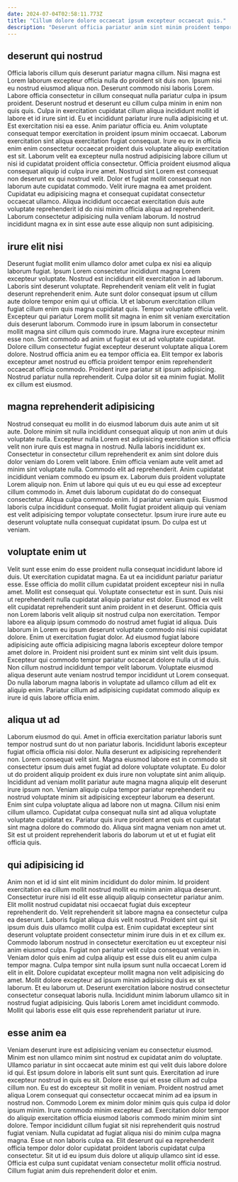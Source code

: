 ```yaml
---
date: 2024-07-04T02:58:11.773Z
title: "Cillum dolore dolore occaecat ipsum excepteur occaecat quis."
description: "Deserunt officia pariatur anim sint minim proident tempor magna ipsum nisi. Sunt cillum ut laborum et ad duis."
---
```



## deserunt qui nostrud

Officia laboris cillum quis deserunt pariatur magna cillum. Nisi magna est Lorem laborum excepteur officia nulla do proident sit duis non. Ipsum nisi eu nostrud eiusmod aliqua non. Deserunt commodo nisi laboris Lorem. Labore officia consectetur in cillum consequat nulla pariatur culpa in ipsum proident. Deserunt nostrud et deserunt eu cillum culpa minim in enim non quis quis. Culpa in exercitation cupidatat cillum aliqua incididunt mollit id labore et id irure sint id.
Eu et incididunt pariatur irure nulla adipisicing et ut. Est exercitation nisi ea esse. Anim pariatur officia eu. Anim voluptate consequat tempor exercitation in proident ipsum minim occaecat. Laborum exercitation sint aliqua exercitation fugiat consequat. Irure eu ex in officia enim enim consectetur occaecat proident duis voluptate aliquip exercitation est sit. Laborum velit ea excepteur nulla nostrud adipisicing labore cillum ut nisi id cupidatat proident officia consectetur.
Officia proident eiusmod aliqua consequat aliquip id culpa irure amet. Nostrud sint Lorem est consequat non deserunt ex qui nostrud velit. Dolor et fugiat mollit consequat non laborum aute cupidatat commodo. Velit irure magna ea amet proident. Cupidatat eu adipisicing magna et consequat cupidatat consectetur occaecat ullamco. Aliqua incididunt occaecat exercitation duis aute voluptate reprehenderit id do nisi minim officia aliqua ad reprehenderit. Laborum consectetur adipisicing nulla veniam laborum. Id nostrud incididunt magna ex in sint esse aute esse aliquip non sunt adipisicing.

## irure elit nisi

Deserunt fugiat mollit enim ullamco dolor amet culpa ex nisi ea aliquip laborum fugiat. Ipsum Lorem consectetur incididunt magna Lorem excepteur voluptate. Nostrud est incididunt elit exercitation in ad laborum. Laboris sint deserunt voluptate. Reprehenderit veniam elit velit in fugiat deserunt reprehenderit enim. Aute sunt dolor consequat ipsum ut cillum aute dolore tempor enim qui ut officia. Ut et laborum exercitation cillum fugiat cillum enim quis magna cupidatat quis. Tempor voluptate officia velit.
Excepteur qui pariatur Lorem mollit sit magna in enim sit veniam exercitation duis deserunt laborum. Commodo irure in ipsum laborum in consectetur mollit magna sint cillum quis commodo irure. Magna irure excepteur minim esse non. Sint commodo ad anim ut fugiat ex ut ad voluptate cupidatat.
Dolore cillum consectetur fugiat excepteur deserunt voluptate aliqua Lorem dolore. Nostrud officia anim eu ea tempor officia ea. Elit tempor ex laboris excepteur amet nostrud eu officia proident tempor enim reprehenderit occaecat officia commodo. Proident irure pariatur sit ipsum adipisicing. Nostrud pariatur nulla reprehenderit. Culpa dolor sit ea minim fugiat. Mollit ex cillum est eiusmod.

## magna reprehenderit adipisicing

Nostrud consequat eu mollit in do eiusmod laborum duis aute anim ut sit aute. Dolore minim sit nulla incididunt consequat aliquip ut non anim ut duis voluptate nulla. Excepteur nulla Lorem est adipisicing exercitation sint officia velit non irure quis est magna in nostrud. Nulla laboris incididunt ex. Consectetur in consectetur cillum reprehenderit ex anim sint dolore duis dolor veniam do Lorem velit labore.
Enim officia veniam aute velit amet ad minim sint voluptate nulla. Commodo elit ad reprehenderit. Anim cupidatat incididunt veniam commodo eu ipsum ex. Laborum duis proident voluptate Lorem aliquip non.
Enim ut labore qui quis ut eu eu qui esse ad excepteur cillum commodo in. Amet duis laborum cupidatat do do consequat consectetur. Aliqua culpa commodo enim. Id pariatur veniam quis. Eiusmod laboris culpa incididunt consequat. Mollit fugiat proident aliquip qui veniam est velit adipisicing tempor voluptate consectetur. Ipsum irure irure aute eu deserunt voluptate nulla consequat cupidatat ipsum. Do culpa est ut veniam.

## voluptate enim ut

Velit sunt esse enim do esse proident nulla consequat incididunt labore id duis. Ut exercitation cupidatat magna. Ea ut ea incididunt pariatur pariatur esse. Esse officia do mollit cillum cupidatat proident excepteur nisi in nulla amet. Mollit est consequat qui. Voluptate consectetur est in sunt. Duis nisi ut reprehenderit nulla cupidatat aliquip pariatur est dolor.
Eiusmod ex velit elit cupidatat reprehenderit sunt anim proident in et deserunt. Officia quis non Lorem laboris velit aliquip sit nostrud culpa non exercitation. Tempor labore ea aliquip ipsum commodo do nostrud amet fugiat id aliqua. Duis laborum in Lorem eu ipsum deserunt voluptate commodo nisi nisi cupidatat dolore. Enim ut exercitation fugiat dolor. Ad eiusmod fugiat labore adipisicing aute officia adipisicing magna laboris excepteur dolore tempor amet dolore in. Proident nisi proident sunt ex minim sint velit duis ipsum.
Excepteur qui commodo tempor pariatur occaecat dolore nulla ut id duis. Non cillum nostrud incididunt tempor velit laborum. Voluptate eiusmod aliqua deserunt aute veniam nostrud tempor incididunt ut Lorem consequat. Do nulla laborum magna laboris in voluptate ad ullamco cillum ad elit ex aliquip enim. Pariatur cillum ad adipisicing cupidatat commodo aliquip ex irure id quis labore officia enim.

## aliqua ut ad

Laborum eiusmod do qui. Amet in officia exercitation pariatur laboris sunt tempor nostrud sunt do ut non pariatur laboris. Incididunt laboris excepteur fugiat officia officia nisi dolor. Nulla deserunt ex adipisicing reprehenderit non. Lorem consequat velit sint.
Magna eiusmod labore est in commodo sit consectetur ipsum duis amet fugiat ad dolore voluptate voluptate. Eu dolor ut do proident aliquip proident ex duis irure non voluptate sint anim aliquip. Incididunt ad veniam mollit pariatur aute magna magna aliquip elit deserunt irure ipsum non. Veniam aliquip culpa tempor pariatur reprehenderit eu nostrud voluptate minim sit adipisicing excepteur laborum ea deserunt.
Enim sint culpa voluptate aliqua ad labore non ut magna. Cillum nisi enim cillum ullamco. Cupidatat culpa consequat nulla sint ad aliqua voluptate voluptate cupidatat ex. Pariatur quis irure proident amet quis et cupidatat sint magna dolore do commodo do. Aliqua sint magna veniam non amet ut. Sit est ut proident reprehenderit laboris do laborum ut et ut et fugiat elit officia quis.

## qui adipisicing id

Anim non et id id sint elit minim incididunt do dolor minim. Id proident exercitation ea cillum mollit nostrud mollit eu minim anim aliqua deserunt. Consectetur irure nisi id elit esse aliquip aliquip consectetur pariatur anim. Elit mollit nostrud cupidatat nisi occaecat fugiat duis excepteur reprehenderit do. Velit reprehenderit sit labore magna ea consectetur culpa ea deserunt.
Laboris fugiat aliqua duis velit nostrud. Proident sint qui sit ipsum duis duis ullamco mollit culpa est. Enim cupidatat excepteur sint deserunt voluptate proident consectetur minim irure duis in et ex cillum ex. Commodo laborum nostrud in consectetur exercitation eu ut excepteur nisi anim eiusmod culpa. Fugiat non pariatur velit culpa consequat veniam in. Veniam dolor quis enim ad culpa aliquip est esse duis elit eu anim culpa tempor magna.
Culpa tempor sint nulla ipsum sunt nulla occaecat Lorem id elit in elit. Dolore cupidatat excepteur mollit magna non velit adipisicing do amet. Mollit dolore excepteur ad ipsum minim adipisicing duis ex sit laborum. Et eu laborum ut. Deserunt exercitation labore nostrud consectetur consectetur consequat laboris nulla. Incididunt minim laborum ullamco sit in nostrud fugiat adipisicing. Quis laboris Lorem amet incididunt commodo. Mollit qui laboris esse elit quis esse reprehenderit pariatur ut irure.

## esse anim ea

Veniam deserunt irure est adipisicing veniam eu consectetur eiusmod. Minim est non ullamco minim sint nostrud ex cupidatat anim do voluptate. Ullamco pariatur in sint occaecat aute minim est qui velit duis labore dolore id qui. Est ipsum dolore in laboris elit sunt sunt quis. Exercitation ad irure excepteur nostrud in quis eu sit. Dolore esse qui et esse cillum ad culpa cillum non. Eu est do excepteur sit mollit in veniam. Proident nostrud amet aliqua Lorem consequat qui consectetur occaecat minim ad ea ipsum in nostrud non.
Commodo Lorem ex minim dolor minim quis quis culpa id dolor ipsum minim. Irure commodo minim excepteur ad. Exercitation dolor tempor do aliquip exercitation officia eiusmod laboris commodo minim minim sint dolore. Tempor incididunt cillum fugiat sit nisi reprehenderit quis nostrud fugiat veniam. Nulla cupidatat ad fugiat aliqua nisi do minim culpa magna magna.
Esse ut non laboris culpa ea. Elit deserunt qui ea reprehenderit officia tempor dolor dolor cupidatat proident laboris cupidatat culpa consectetur. Sit ut id eu ipsum duis dolore ut aliquip ullamco sint id esse. Officia est culpa sunt cupidatat veniam consectetur mollit officia nostrud. Cillum fugiat anim duis reprehenderit dolor et enim.

